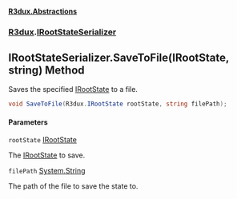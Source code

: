 #### [R3dux.Abstractions](R3dux.Abstractions.md 'R3dux.Abstractions')
### [R3dux](R3dux.Abstractions.md#R3dux 'R3dux').[IRootStateSerializer](IRootStateSerializer.md 'R3dux.IRootStateSerializer')

## IRootStateSerializer.SaveToFile(IRootState, string) Method

Saves the specified [IRootState](IRootState.md 'R3dux.IRootState') to a file.

```csharp
void SaveToFile(R3dux.IRootState rootState, string filePath);
```
#### Parameters

<a name='R3dux.IRootStateSerializer.SaveToFile(R3dux.IRootState,string).rootState'></a>

`rootState` [IRootState](IRootState.md 'R3dux.IRootState')

The [IRootState](IRootState.md 'R3dux.IRootState') to save.

<a name='R3dux.IRootStateSerializer.SaveToFile(R3dux.IRootState,string).filePath'></a>

`filePath` [System.String](https://docs.microsoft.com/en-us/dotnet/api/System.String 'System.String')

The path of the file to save the state to.
